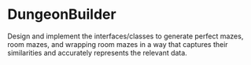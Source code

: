 # DungeonBuilder
Design and implement the interfaces/classes to generate perfect mazes, room mazes, and wrapping room mazes in a way that captures their similarities and accurately represents the relevant data.
